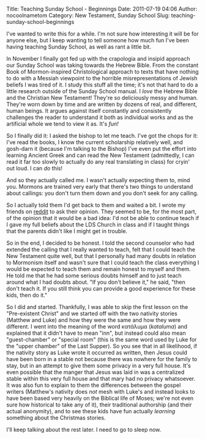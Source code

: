 Title: Teaching Sunday School - Beginnings
Date: 2011-07-19 04:06
Author: nocoolnametom
Category: New Testament, Sunday School
Slug: teaching-sunday-school-beginnings

I've wanted to write this for a while. I'm not sure how interesting it
will be for anyone else, but I keep wanting to tell someone how much fun I've
been having teaching Sunday School, as well as rant a little bit.

In November I finally got fed up with the crapologia and insipid
approach our Sunday School was taking towards the Hebrew Bible. From the constant
Book of Mormon-inspired Christological approach to texts that have nothing to
do with a Messiah viewpoint to the horrible misrepresentations of Jewish beliefs
I was tired of it. I study this stuff all the time; it's not that hard to do
a little research outside of the Sunday School manual. I *love* the Hebrew Bible
and the Christian New Testament! They're so deliciously messy and human.
They're worn down by time and are written by dozens of real, and different, human
beings. It argues against itself constantly and consistently challenges the reader
to understand it both as individual works and as the artificial whole we
tend to view it as. It's *fun!*

So I finally did it: I asked the bishop to let me teach. I've got the
chops for it: I've read the books, I know the current scholarship relatively
well, and gosh-darn it (because I'm talking to the Bishop) I've even put the
effort into learning Ancient Greek and can read the New Testament (admittedly, I
can read it far too slowly to actually do any real translating in class) for cryin'
out loud. I can *do* this!<!--more-->

And so they actually called me. I wasn't actually expecting them to,
mind you. Mormons are trained very early that there's two things to understand
about callings: you don't turn them down and you don't seek for any calling.

So I actually told them I'd get back to them and waited a bit. I wrote
my friends on [reddit][] to ask their opinion. They seemed to be, for the
most part, of the opinion that it would be a bad
idea: I'd not be able to continue teach if I gave my full beliefs about the LDS
Church in class and if I taught things that the parents didn't like I might get
in trouble.

So in the end, I decided to be honest. I told the second counselor who
had extended the calling that I really wanted to teach, felt that I could
teach the New Testament quite well, but that I personally had many doubts in
relation to Mormonism itself and wasn't sure that I could teach the class
everything I would be expected to teach them and remain honest to myself and them. He told
me that he had some serious doubts himself and to just teach around what I had
doubts about. "If you don't believe it," he said, "then don't teach it. If you
still think you can provide a good experience for these kids, then do it."

So I did and started. Thankfully, I was able to skip the first lesson on
the "Pre-existent Christ" and we started off with the two nativity stories
(Matthew and Luke) and how they were the same and how they were different. I
went into the meaning of the word κατάλυμα (*kataluma*) and explained that it
didn't have to mean "inn", but instead could also mean "guest-chamber" or "special
room" (this is the same word used by Luke for the "upper chamber" of the Last
Supper). So you see that in all likelihood, if the nativity story as Luke wrote
it occurred as written, then Jesus could have been born in a stable not
because there was nowhere for the family to stay, but in an attempt to give
them some privacy in a very full house. It's even possible that the manger that
Jesus was laid in was a centralized stable within this very full house and that
mary had no privacy whatsoever. It was also fun to explain to them the
differences between the gospel writers (Matthew's nativity does *not* mesh with
Luke's and instead looks to have been based very heavily on the Biblical life of
Moses; we're not even sure how historical to take any of it), their
traditional authorship (and their actual anonymity), and to see these kids have fun
actually *learning* something about the Christmas stories.

I'll keep talking about the rest later. I need to go to sleep now.

  [reddit]: http://exmormon.reddit.com/
